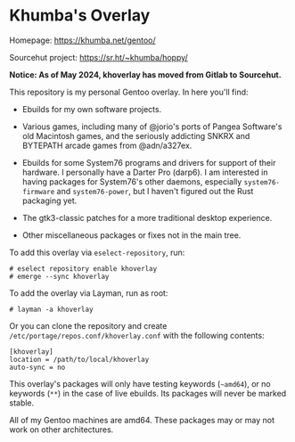 # Khumba's Overlay

Homepage: https://khumba.net/gentoo/

Sourcehut project: https://sr.ht/~khumba/hoppy/

**Notice: As of May 2024, khoverlay has moved from Gitlab to Sourcehut.**

This repository is my personal Gentoo overlay.  In here you'll find:

- Ebuilds for my own software projects.

- Various games, including many of @jorio's ports of Pangea Software's old
  Macintosh games, and the seriously addicting SNKRX and BYTEPATH arcade games
  from @adn/a327ex.

- Ebuilds for some System76 programs and drivers for support of their hardware.
  I personally have a Darter Pro (darp6).  I am interested in having packages
  for System76's other daemons, especially `system76-firmware` and
  `system76-power`, but I haven't figured out the Rust packaging yet.

- The gtk3-classic patches for a more traditional desktop experience.

- Other miscellaneous packages or fixes not in the main tree.

To add this overlay via `eselect-repository`, run:

    # eselect repository enable khoverlay
    # emerge --sync khoverlay

To add the overlay via Layman, run as root:

    # layman -a khoverlay

Or you can clone the repository and create
`/etc/portage/repos.conf/khoverlay.conf` with the following contents:

    [khoverlay]
    location = /path/to/local/khoverlay
    auto-sync = no

This overlay's packages will only have testing keywords (`~amd64`), or no
keywords (`**`) in the case of live ebuilds.  Its packages will never be marked
stable.

All of my Gentoo machines are amd64.  These packages may or may not work on
other architectures.
